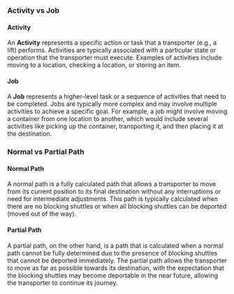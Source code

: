 ### Activity vs Job

#### Activity
An **Activity** represents a specific action or task that a transporter (e.g., a lift) performs. Activities are typically associated with a particular state or operation that the transporter must execute. Examples of activities include moving to a location, checking a location, or storing an item.

#### Job
A **Job** represents a higher-level task or a sequence of activities that need to be completed. Jobs are typically more complex and may involve multiple activities to achieve a specific goal. For example, a job might involve moving a container from one location to another, which would include several activities like picking up the container, transporting it, and then placing it at the destination.

### Normal vs Partial Path

#### Normal Path
A normal path is a fully calculated path that allows a transporter to move from its current position to its final destination without any interruptions or need for intermediate adjustments. This path is typically calculated when there are no blocking shuttles or when all blocking shuttles can be deported (moved out of the way).

#### Partial Path
A partial path, on the other hand, is a path that is calculated when a normal path cannot be fully determined due to the presence of blocking shuttles that cannot be deported immediately. The partial path allows the transporter to move as far as possible towards its destination, with the expectation that the blocking shuttles may become deportable in the near future, allowing the transporter to continue its journey.
